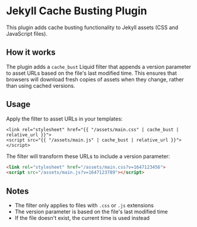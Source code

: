 # Jekyll Cache Busting Plugin

This plugin adds cache busting functionality to Jekyll assets (CSS and JavaScript files).

## How it works

The plugin adds a `cache_bust` Liquid filter that appends a version parameter to asset URLs based on the file's last modified time. This ensures that browsers will download fresh copies of assets when they change, rather than using cached versions.

## Usage

Apply the filter to asset URLs in your templates:

```liquid
<link rel="stylesheet" href="{{ "/assets/main.css" | cache_bust | relative_url }}">
<script src="{{ "/assets/main.js" | cache_bust | relative_url }}"></script>
```

The filter will transform these URLs to include a version parameter:

```html
<link rel="stylesheet" href="/assets/main.css?v=1647123456">
<script src="/assets/main.js?v=1647123789"></script>
```

## Notes

- The filter only applies to files with `.css` or `.js` extensions
- The version parameter is based on the file's last modified time
- If the file doesn't exist, the current time is used instead 